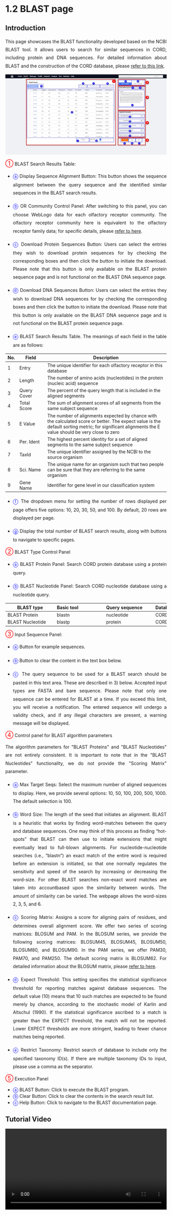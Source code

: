 # 1.2 BLAST page

## Introduction

<p style="text-align:justify; line-height: 1.8; ">This page showcases the BLAST functionality developed based on the NCBI BLAST tool. It allows users to search for similar sequences in CORD, including protein and DNA sequences. For detailed information about BLAST and the construction of the CORD database, please <a href="#/./2-DataIntroduction/2.15-BLAST.md">refer to this link</a>.</p>

<div style="text-align:center;">
    <img src="../data/2-figures/1-Guides/1.2.1-BLAST.webp" alt="1.2.1-BLAST" needTransformUrl="true" />
</div>


<span style="font-size:18px; color:red">①</span> BLAST Search Results Table:

* <p style="text-align:justify; line-height: 1.8; "><span style="font-size:16px; color:blue">ⓐ</span> Display Sequence Alignment Button: This button shows the sequence alignment between the query sequence and the identified similar sequences in the BLAST search results.</p>
* <p style="text-align:justify; line-height: 1.8; "><span style="font-size:16px; color:blue">ⓑ</span> OR Community Control Panel: After switching to this panel, you can choose WebLogo data for each olfactory receptor community. The olfactory receptor community here is equivalent to the olfactory receptor family data; for specific details, please <a href="#/./2-DataIntroduction/2.16-ORFamilyCommunity.md">refer to here</a>.</p>
* <p style="text-align:justify; line-height: 1.8; "><span style="font-size:16px; color:blue">ⓒ</span> Download Protein Sequences Button: Users can select the entries they wish to download protein sequences for by checking the corresponding boxes and then click the button to initiate the download. Please note that this button is only available on the BLAST protein sequence page and is not functional on the BLAST DNA sequence page.</p>
* <p style="text-align:justify; line-height: 1.8; "><span style="font-size:16px; color:blue">ⓓ</span> Download DNA Sequences Button: Users can select the entries they wish to download DNA sequences for by checking the corresponding boxes and then click the button to initiate the download. Please note that this button is only available on the BLAST DNA sequence page and is not functional on the BLAST protein sequence page.</p>
* <p style="text-align:justify; line-height: 1.8; "><span style="font-size:16px; color:blue">ⓔ</span> BLAST Search Results Table. The meanings of each field in the table are as follows:</p>

| No.  | <div style="width:5em">Field</div> | Description                                                  |
| ---- | ---------------------------------- | ------------------------------------------------------------ |
| 1    | Entry                              | The unique identifier for each olfactory receptor in this database |
| 2    | Length                             | The number of amino acids (nucleotides) in the protein (nucleic acid) sequence |
| 3    | Query Cover                        | The percent of the query length that is included in the aligned segments |
| 4    | Total Score                        | The sum of alignment scores of all segments from the same subject sequence |
| 5    | E Value                            | The number of alignments expected by chance with the calculated score or better. The expect value is the default sorting metric; for significant alignments the E value should be very close to zero |
| 6    | Per. Ident                         | The highest percent identity for a set of aligned segments to the same subject sequence |
| 7    | TaxId                              | The unique identifier assigned by the NCBI to the source organism |
| 8    | Sci. Name                          | The unique name for an organism such that two people can be sure that they are referring to the same organism |
| 9    | Gene Name                          | Identifier for gene level in our classification system       |

* <p style="text-align:justify; line-height: 1.8; "><span style="font-size:16px; color:blue">ⓕ</span> The dropdown menu for setting the number of rows displayed per page offers five options: 10, 20, 30, 50, and 100. By default, 20 rows are displayed per page.</p>
* <p style="text-align:justify; line-height: 1.8; "><span style="font-size:16px; color:blue">ⓖ</span> Display the total number of BLAST search results, along with buttons to navigate to specific pages.</p>

<span style="font-size:18px; color:red">②</span> BLAST Type Control Panel

* <p style="text-align:justify; line-height: 1.8; "><span style="font-size:16px; color:blue">ⓐ</span> BLAST Protein Panel: Search CORD protein database using a protein query.</p>

* <p style="text-align:justify; line-height: 1.8; "><span style="font-size:16px; color:blue">ⓑ</span> BLAST Nucleotide Panel: Search CORD nucleotide database using a nucleotide query.</p>


| <div style="width:10em">BLAST type</div> | <div style="width:10em">Basic tool</div> | <div style="width:10em">Query sequence</div> | <div style="width:10em">Database</div> |
| ---------------------------------------- | :--------------------------------------- | :------------------------------------------- | :------------------------------------- |
| BLAST Protein                            | blastn                                   | nucleotide                                   | CORD nucleotides                       |
| BLAST Nucleotide                         | blastp                                   | protein                                      | CORD proteins                          |

<span style="font-size:18px; color:red">③</span> Input Sequence Panel:

* <p style="text-align:justify; line-height: 1.8; "><span style="font-size:16px; color:blue">ⓐ</span> Button for example sequences.</p>
* <p style="text-align:justify; line-height: 1.8; "><span style="font-size:16px; color:blue">ⓑ</span> Button to clear the content in the text box below.</p>
* <p style="text-align:justify; line-height: 1.8; "><span style="font-size:16px; color:blue">ⓒ</span> The query sequence to be used for a BLAST search should be pasted in this text area. These are described in 3) below. Accepted input types are FASTA and bare sequence. Please note that only one sequence can be entered for BLAST at a time. If you exceed this limit, you will receive a notification. The entered sequence will undergo a validity check, and if any illegal characters are present, a warning message will be displayed.</p>

<span style="font-size:18px; color:red">④</span> Control panel for BLAST algorithm parameters

<p style="text-align:justify; line-height: 1.8; ">The algorithm parameters for "BLAST Proteins" and "BLAST Nucleotides" are not entirely consistent. It is important to note that in the "BLAST Nucleotides" functionality, we do not provide the "Scoring Matrix" parameter.</p>

* <p style="text-align:justify; line-height: 1.8; "><span style="font-size:16px; color:blue">ⓐ</span> Max Target Seqs: Select the maximum number of aligned sequences to display. Here, we provide several options: 10, 50, 100, 200, 500, 1000. The default selection is 100.</p>
* <p style="text-align:justify; line-height: 1.8; "><span style="font-size:16px; color:blue">ⓑ</span> Word Size: The length of the seed that initiates an alignment. BLAST is a heuristic that works by finding word-matches between the query and database sequences. One may think of this process as finding “hot-spots” that BLAST can then use to initiate extensions that might eventually lead to full-blown alignments. For nucleotide-nucleotide searches (i.e., “blastn”) an exact match of the entire word is required before an extension is initiated, so that one normally regulates the sensitivity and speed of the search by increasing or decreasing the word-size. For other BLAST searches non-exact word matches are taken into accountbased upon the similarity between words. The amount of similarity can be varied. The webpage allows the word-sizes 2, 3, 5, and 6.</p>
* <p style="text-align:justify; line-height: 1.8; "><span style="font-size:16px; color:blue">ⓒ</span> Scoring Matrix: Assigns a score for aligning pairs of residues, and determines overall alignment score. We offer two series of scoring matrices: BLOSUM and PAM. In the BLOSUM series, we provide the following scoring matrices: BLOSUM45, BLOSUM45, BLOSUM50, BLOSUM80, and BLOSUM90. In the PAM series, we offer PAM30, PAM70, and PAM250. The default scoring matrix is BLOSUM62. For detailed information about the BLOSUM matrix, please <a href="#/./2-DataIntroduction/2.19-BLOSUMmatrix.md">refer to here</a>.</p>
* <p style="text-align:justify; line-height: 1.8; "><span style="font-size:16px; color:blue">ⓓ</span> Expect Threshold: This setting specifies the statistical significance threshold for reporting matches against database sequences. The default value (10) means that 10 such matches are expected to be found merely by chance, according to the stochastic model of Karlin and Altschul (1990). If the statistical significance ascribed to a match is greater than the EXPECT threshold, the match will not be reported. Lower EXPECT thresholds are more stringent, leading to fewer chance matches being reported.</p>
* <p style="text-align:justify; line-height: 1.8; "><span style="font-size:16px; color:blue">ⓔ</span> Restrict Taxonomy: Restrict search of database to include only the specified taxonomy ID(s). If there are multiple taxonomy IDs to input, please use a comma as the separator.</p>

<span style="font-size:18px; color:red">⑤</span> Execution Panel

* <span style="font-size:16px; color:blue">ⓐ</span> BLAST Button: Click to execute the BLAST program.
* <span style="font-size:16px; color:blue">ⓑ</span> Clear Button: Click to clear the contents in the search result list.
* <span style="font-size:16px; color:blue">ⓒ</span> Help Button: Click to navigate to the BLAST documentation page.

## Tutorial Video

<div style="text-align:center;">
    <video src="../data/3-videos/2.1-blast.mp4" width="100%" controls needTransformUrl="true" ></video>
</div>
